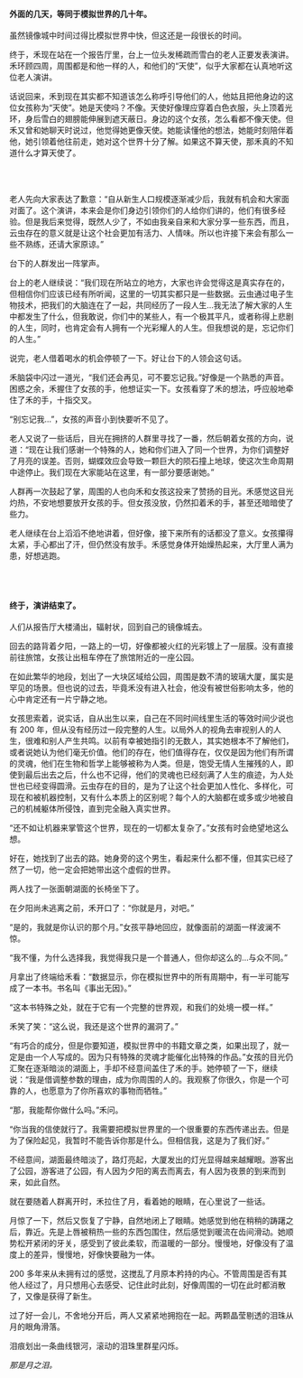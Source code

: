 #### 外面的几天，等同于模拟世界的几十年。

虽然镜像城中时间过得比模拟世界中快，但这还是一段很长的时间。

终于，禾现在站在一个报告厅里，台上一位头发稀疏而雪白的老人正要发表演讲。禾环顾四周，周围都是和他一样的人，和他们的“天使”，似乎大家都在认真地听这位老人演讲。

话说回来，禾到现在其实都不知道该怎么称呼引导他们的人，他姑且把他身边的这位女孩称为“天使”。她是天使吗？不像。天使好像理应穿着白色衣服，头上顶着光环，身后雪白的翅膀能伸展到遮天蔽日。身边的这个女孩，怎么看都不像天使。但禾又曾和她聊天时说过，他觉得她更像天使。她能读懂他的想法，她能时刻陪伴着他，她引领着他往前走，她对这个世界十分了解。如果这不算天使，那禾真的不知道什么才算天使了。

<br><br>

老人先向大家表达了歉意：“自从新生人口规模逐渐减少后，我就有机会和大家面对面了。这个演讲，本来会是你们身边引领你们的人给你们讲的，他们有很多经验。但是我后来觉得，既然人少了，不如由我亲自来和大家分享一些东西，而且，云虫存在的意义就是让这个社会更加有活力、人情味。所以也许接下来会有那么一些不熟练，还请大家原谅。”

台下的人群发出一阵掌声。

台上的老人继续说：“我们现在所站立的地方，大家也许会觉得这是真实存在的，但相信你们应该已经有所听闻，这里的一切其实都只是一些数据。云虫通过电子生物技术，把我们的大脑连在了一起，共同经历了一段人生…我无法了解大家的人生中都发生了什么，但我敢说，你们中的某些人，有一个极其平凡，或者称得上悲剧的人生，同时，也肯定会有人拥有一个光彩耀人的人生。但我想说的是，忘记你们的人生。”

说完，老人借着喝水的机会停顿了一下。好让台下的人领会这句话。

禾脑袋中闪过一道光，“我们还会再见，可不要忘记我。”好像是一个熟悉的声音。困惑之余，禾握住了女孩的手，他想证实一下。女孩看穿了禾的想法，呼应般地牵住了禾的手，十指交叉。

“别忘记我…”，女孩的声音小到快要听不见了。

老人又说了一些话后，目光在拥挤的人群里寻找了一番，然后朝着女孩的方向，说道：“现在让我们感谢一个特殊的人，她和你们进入了同一个世界，为你们调整好了月亮的误差。否则，蝴蝶效应会导致一颗巨大的陨石撞上地球，使这次生命周期中途停止。我们现在大家能站在这里，有一部分要感谢她。”

人群再一次鼓起了掌，周围的人也向禾和女孩这投来了赞扬的目光。禾感觉这目光灼热，不安地想要放开女孩的手。但女孩没放，仍然扣着禾的手，甚至还暗暗使了些力。

老人继续在台上滔滔不绝地讲着，但好像，接下来所有的话都没了意义。女孩攥得太紧，手心都出了汗，但仍然没有放手。禾感觉身体开始燥热起来，大厅里人满为患，好想逃跑。

<br><br>

#### 终于，演讲结束了。

人们从报告厅大楼涌出，辐射状，回到自己的镜像城去。

回去的路背着夕阳，一路上的一切，好像都被火红的光彩镀上了一层膜。没有直接前往旅馆，女孩让出租车停在了旅馆附近的一座公园。

在如此繁华的地段，划出了一大块区域给公园，周围是数不清的玻璃大厦，属实是罕见的场景。但也说的过去，毕竟禾没有进入社会，他没有被世俗影响太多，他的心中肯定还有一片宁静之地。

女孩思索着，说实话，自从出生以来，自己在不同时间线里生活的等效时间少说也有 200 年，但从没有经历过一段完整的人生。以局外人的视角去审视别人的人生，很难和别人产生共鸣。以前有幸被她指引的无数人，其实她根本不了解他们，或者说她认为他们毫无价值。他们的存在，他们值得存在，仅仅是因为他们有所谓的灵魂，他们在生物和哲学上能够被称为人类。但是，饱受无情人生摧残的人，即使到最后出去之后，什么也不记得，他们的灵魂也已经刻满了人生的痕迹，为人处世也已经变得圆滑。云虫存在的目的，是为了让这个社会更加人性化、多样化，可现在和被机器控制，又有什么本质上的区别呢？每个人的大脑都在或多或少地被自己的机械躯体所侵蚀，直到完全融入真实世界。

“还不如让机器来掌管这个世界，现在的一切都太复杂了。”女孩有时会绝望地这么想。

好在，她找到了出去的路。她身旁的这个男生，看起来什么都不懂，但其实已经了然了一切，他一定会把她带出这个虚假的世界。

两人找了一张面朝湖面的长椅坐下了。

在夕阳尚未逃离之前，禾开口了：“你就是月，对吧。”

“是的，我就是你认识的那个月。”女孩平静地回应，就像面前的湖面一样波澜不惊。

“我不懂，为什么选择我，我觉得我只是一个普通人，但你却这么的…与众不同。”

月拿出了终端给禾看：“数据显示，你在模拟世界中的所有周期中，有一半可能写成了一本书。书名叫《事出无因》。”

“这本书特殊之处，就在于它有一个完整的世界观，和我们的处境一模一样。”

禾笑了笑：“这么说，我还是这个世界的漏洞了。”

“有巧合的成分，但是你要知道，模拟世界中的书籍文章之类，如果出现了，就一定是由一个人写成的。因为只有特殊的灵魂才能催化出特殊的作品。”女孩的目光仍汇聚在逐渐暗淡的湖面上，手却不经意间盖住了禾的手。她停顿了一下，继续说：“我是借调整参数的理由，成为你周围的人的。我观察了你很久，你是一个可靠的人，也愿意为了你所喜欢的事物而牺牲。”

“那，我能帮你做什么吗。”禾问。

“你当我的信使就行了。我需要把模拟世界里的一个很重要的东西传递出去。但是为了保险起见，我暂时不能告诉你那是什么。但相信我，这是为了我们好。”

不经意间，湖面最终暗淡了，路灯亮起，大厦发出的灯光显得越来越耀眼。游客出了公园，游客进了公园，有人因为夕阳的离去而离去，有人因为夜景的到来而到来，如此自然。

就在要随着人群离开时，禾拉住了月，看着她的眼睛，在心里说了一些话。

月惊了一下，然后又恢复了宁静，自然地闭上了眼睛。她感觉到他在稍稍的踌躇之后，靠近。先是上唇被稍热一些的东西包围住，然后感觉到暖流在齿间滑动。她顺势松开紧闭的牙关，感受到了彼此柔软，而温暖的一部分。慢慢地，好像没有了温度上的差异，慢慢地，好像快要融为一体。

200 多年来从未拥有过的感觉，这搅乱了月原本矜持的内心。不管周围是否有其他人经过了，月只想用心去感受、记住此时此刻，好像周围的一切在此时都消散了，又像是获得了新生。

过了好一会儿，不舍地分开后，两人又紧紧地拥抱在一起。两颗晶莹剔透的泪珠从月的眼角滑落。

泪痕划出一条曲线银河，滚动的泪珠里群星闪烁。

*那是月之泪。*